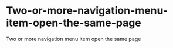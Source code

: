 # Two-or-more-navigation-menu-item-open-the-same-page
Two or more navigation menu item open the same page
